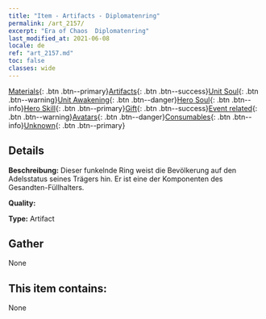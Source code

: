 ```yaml
---
title: "Item - Artifacts - Diplomatenring"
permalink: /art_2157/
excerpt: "Era of Chaos  Diplomatenring"
last_modified_at: 2021-06-08
locale: de
ref: "art_2157.md"
toc: false
classes: wide
---
```

 [Materials](/ItemsDE/){: .btn .btn--primary}[Artifacts](/ItemsDE/Artifacts/){: .btn .btn--success}[Unit Soul](/ItemsDE/UnitSoul/){: .btn .btn--warning}[Unit Awakening](/ItemsDE/UnitAwakening/){: .btn .btn--danger}[Hero Soul](/ItemsDE/HeroSoul/){: .btn .btn--info}[Hero Skill](/ItemsDE/HeroSkill/){: .btn .btn--primary}[Gift](/ItemsDE/Gift/){: .btn .btn--success}[Event related](/ItemsDE/Events/){: .btn .btn--warning}[Avatars](/ItemsDE/Avatars/){: .btn .btn--danger}[Consumables](/ItemsDE/Consumables/){: .btn .btn--info}[Unknown](/ItemsDE/Unknown/){: .btn .btn--primary}

## Details
 **Beschreibung:** Dieser funkelnde Ring weist die Bevölkerung auf den Adelsstatus seines Trägers hin. Er ist eine der Komponenten des Gesandten-Füllhalters.

 **Quality:** 

 **Type:** Artifact

## Gather

  None

## This item contains:

  None

